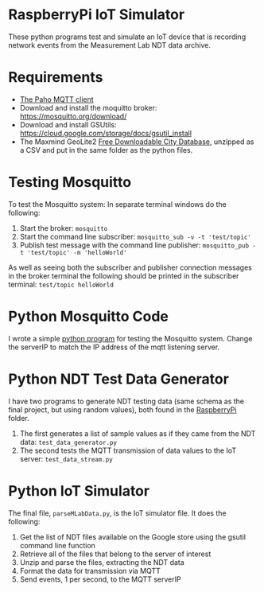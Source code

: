 # RaspberryPi IoT Simulator

These python programs test and simulate an IoT device that is recording network events from the Measurement Lab NDT data archive.

# Requirements

- [The Paho MQTT client](https://pypi.python.org/pypi/paho-mqtt)
- Download and install the moquitto broker: https://mosquitto.org/download/
- Download and install GSUtils: https://cloud.google.com/storage/docs/gsutil_install
- The Maxmind GeoLite2 [Free Downloadable City Database](http://geolite.maxmind.com/download/geoip/database/GeoLite2-City-CSV.zip), unzipped as a CSV and put in the same folder as the python files.

# Testing Mosquitto

To test the Mosquitto system:
In separate terminal windows do the following:
1. Start the broker: `mosquitto`
2. Start the command line subscriber:	`mosquitto_sub -v -t 'test/topic'`
3. Publish test message with the command line publisher: `mosquitto_pub -t 'test/topic' -m 'helloWorld'`

As well as seeing both the subscriber and publisher connection messages in the broker terminal the following should be printed in the subscriber terminal: `test/topic helloWorld`

# Python Mosquitto Code

I wrote a simple [python program](mqtt_test.py) for testing the Mosquitto system. Change the serverIP to match the IP address of the mqtt listening server. 

# Python NDT Test Data Generator

I have two programs to generate NDT testing data (same schema as the final project, but using random values), both found in the [RaspberryPi](/src/RaspberryPi) folder.
1. The first generates a list of sample values as if they came from the NDT data: `test_data_generator.py`
2. The second tests the MQTT transmission of data values to the IoT server: `test_data_stream.py`

# Python IoT Simulator

The final file, `parseMLabData.py`, is the IoT simulator file. It does the following:
1. Get the list of NDT files available on the Google store using the gsutil command line function
2. Retrieve all of the files that belong to the server of interest
3. Unzip and parse the files, extracting the NDT data
4. Format the data for transmission via MQTT
5. Send events, 1 per second, to the MQTT serverIP




